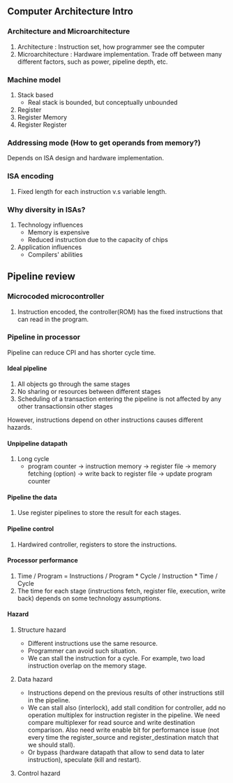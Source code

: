## Computer Architecture Intro
### Architecture and Microarchitecture
1. Architecture : Instruction set, how programmer see the computer
2. Microarchitecture : Hardware implementation. Trade off between many different factors, such as power, pipeline depth, etc.

### Machine model
1. Stack based 
    - Real stack is bounded, but conceptually unbounded
2. Register
3. Register Memory
4. Register Register

### Addressing mode (How to get operands from memory?)
Depends on ISA design and hardware implementation.

### ISA encoding
1. Fixed length for each instruction v.s variable length.

### Why diversity in ISAs?
1. Technology influences
    - Memory is expensive
    - Reduced instruction due to the capacity of chips
2. Application influences
    - Compilers' abilities

## Pipeline review
### Microcoded microcontroller
1. Instruction encoded, the controller(ROM) has the fixed instructions that can read in the program.

### Pipeline in processor
Pipeline can reduce CPI and has shorter cycle time.
#### Ideal pipeline
1. All objects go through the same stages
2. No sharing or resources between different stages
3. Scheduling of a transaction entering the pipeline is not affected by any other transactionsin other stages

However, instructions depend on other instructions causes different hazards.

#### Unpipeline datapath
1. Long cycle
    - program counter -> instruction memory -> register file -> memory fetching (option) -> write back to register file -> update program counter

#### Pipeline the data
1. Use register pipelines to store the result for each stages.

#### Pipeline control
1. Hardwired controller, registers to store the instructions.

#### Processor performance
1. Time / Program = Instructions / Program * Cycle / Instruction * Time / Cycle
2. The time for each stage (instructions fetch, register file, execution, write back) depends on some technology assumptions.

#### Hazard
1. Structure hazard
    - Different instructions use the same resource.
    - Programmer can avoid such situation.
    - We can stall the instruction for a cycle. For example, two load instruction overlap on the memory stage.
2. Data hazard
    - Instructions depend on the previous results of other instructions still in the pipeline.
    - We can stall also (interlock), add stall condition for controller, add no operation multiplex for instruction register in the pipeline. We need compare multiplexer for read source and write destination comparison. Also need write enable bit for performance issue (not every time the register_source and register_destination match that we should stall).
    - Or bypass (hardware datapath that allow to send data to later instruction), speculate (kill and restart).

3. Control hazard
